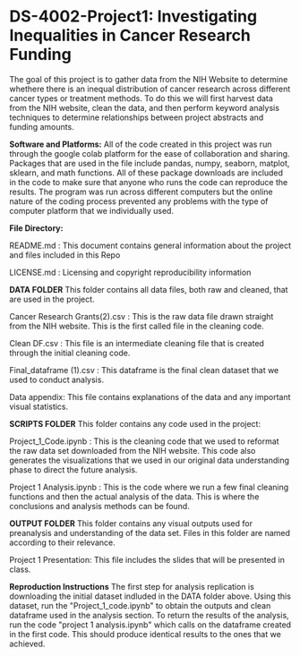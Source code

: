 # DS-4002-Project1: Investigating Inequalities in Cancer Research Funding

The goal of this project is to gather data from the NIH Website to determine whethere there is an inequal distribution of cancer research across different cancer types or treatment methods. To do this we will first harvest data from the NIH website, clean the data, and then perform keyword analysis techniques to determine relationships between project abstracts and funding amounts. 

**Software and Platforms:**
All of the code created in this project was run through the google colab platform for the ease of collaboration and sharing. Packages that are used in the file include pandas, numpy, seaborn, matplot, sklearn, and math functions. All of these package downloads are included in the code to make sure that anyone who runs the code can reproduce the results. The program was run across different computers but the online nature of the coding process prevented any problems with the type of computer platform that we individually used. 


**File Directory:**

README.md : This document contains general information about the project and files included in this Repo

LICENSE.md : Licensing and copyright reproducibility information

**DATA FOLDER**
This folder contains all data files, both raw and cleaned, that are used in the project.

Cancer Research Grants(2).csv : This is the raw data file drawn straight from the NIH website. This is the first called file in the cleaning code. 

Clean DF.csv : This file is an intermediate cleaning file that is created through the initial cleaning code. 

Final_dataframe (1).csv : This dataframe is the final clean dataset that we used to conduct analysis. 

Data appendix: This file contains explanations of the data and any important visual statistics.

**SCRIPTS FOLDER**
This folder contains any code used in the project:

Project_1_Code.ipynb : This is the cleaning code that we used to reformat the raw data set downloaded from the NIH website. This code also generates the visualizations that we used in our original data understanding phase to direct the future analysis.

Project 1 Analysis.ipynb : This is the code where we run a few final cleaning functions and then the actual analysis of the data. This is where the conclusions and analysis methods can be found.

**OUTPUT FOLDER**
This folder contains any visual outputs used for preanalysis and understanding of the data set. Files in this folder are named according to their relevance.

Project 1 Presentation: This file includes the slides that will be presented in class. 

**Reproduction Instructions**
The first step for analysis replication is downloading the initial dataset indluded in the DATA folder above. Using this dataset, run the "Project_1_code.ipynb" to obtain the outputs and clean dataframe used in the analysis section. To return the results of the analysis, run the code "project 1 analysis.ipynb" which calls on the dataframe created in the first code. This should produce identical results to the ones that we achieved. 

